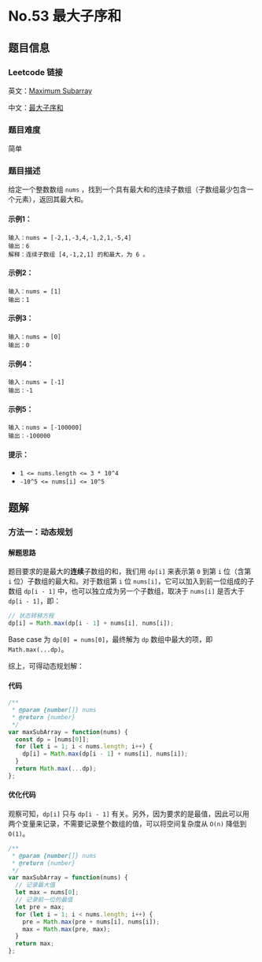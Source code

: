 # No.53 最大子序和

## 题目信息

### Leetcode 链接

英文：[Maximum Subarray](https://leetcode.com/problems/maximum-subarray/)

中文：[最大子序和](https://leetcode-cn.com/problems/maximum-subarray/)

### 题目难度

简单

### 题目描述

给定一个整数数组 `nums` ，找到一个具有最大和的连续子数组（子数组最少包含一个元素），返回其最大和。

#### 示例1：

```
输入：nums = [-2,1,-3,4,-1,2,1,-5,4]
输出：6
解释：连续子数组 [4,-1,2,1] 的和最大，为 6 。
```

#### 示例2：

```
输入：nums = [1]
输出：1
```

#### 示例3：

```
输入：nums = [0]
输出：0
```

#### 示例4：

```
输入：nums = [-1]
输出：-1
```

#### 示例5：

```
输入：nums = [-100000]
输出：-100000
```

#### 提示：

- `1 <= nums.length <= 3 * 10^4`
- `-10^5 <= nums[i] <= 10^5`

## 题解

### 方法一：动态规划

#### 解题思路

题目要求的是最大的**连续**子数组的和，我们用 `dp[i]` 来表示第 `0` 到第 `i` 位（含第 `i` 位）子数组的最大和。对于数组第 `i` 位 `nums[i]`，它可以加入到前一位组成的子数组 `dp[i - 1]` 中，也可以独立成为另一个子数组，取决于 `nums[i]` 是否大于 `dp[i - 1]`，即：

```javascript
// 状态转移方程
dp[i] = Math.max(dp[i - 1] + nums[i], nums[i]);
```

Base case 为 `dp[0] = nums[0]`，最终解为 `dp` 数组中最大的项，即 `Math.max(...dp)`。

综上，可得动态规划解：

#### 代码

```javascript
/**
 * @param {number[]} nums
 * @return {number}
 */
var maxSubArray = function(nums) {
  const dp = [nums[0]];
  for (let i = 1; i < nums.length; i++) {
    dp[i] = Math.max(dp[i - 1] + nums[i], nums[i]);
  }
  return Math.max(...dp);
};
```

#### 优化代码

观察可知，`dp[i]` 只与 `dp[i - 1]` 有关。另外，因为要求的是最值，因此可以用两个变量来记录，不需要记录整个数组的值，可以将空间复杂度从 `O(n)` 降低到 `O(1)`。

```javascript
/**
 * @param {number[]} nums
 * @return {number}
 */
var maxSubArray = function(nums) {
  // 记录最大值
  let max = nums[0];
  // 记录前一位的最值
  let pre = max;
  for (let i = 1; i < nums.length; i++) {
    pre = Math.max(pre + nums[i], nums[i]);
    max = Math.max(pre, max);
  }
  return max;
};
```
